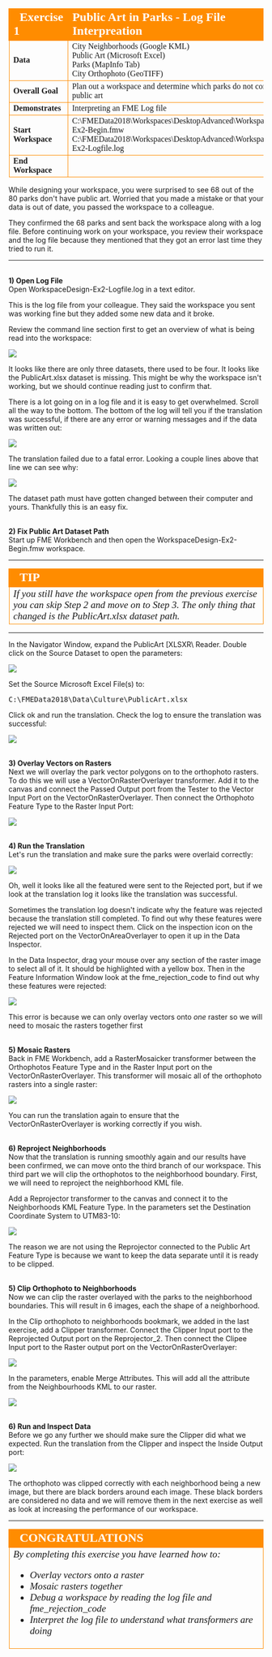 <!--Exercise Section-->


<table style="border-spacing: 0px;border-collapse: collapse;font-family:serif">
<tr>
<td style="vertical-align:middle;background-color:darkorange;border: 2px solid darkorange">
<i class="fa fa-cogs fa-lg fa-pull-left fa-fw" style="color:white;padding-right: 12px;vertical-align:text-top"></i>
<span style="color:white;font-size:x-large;font-weight: bold">Exercise 1</span>
</td>
<!--AKA What Does the Log Say?-->
<td style="border: 2px solid darkorange;background-color:darkorange;color:white">
<span style="color:white;font-size:x-large;font-weight: bold">Public Art in Parks - Log File Interpreation</span>
</td>
</tr>

<tr>
<td style="border: 1px solid darkorange; font-weight: bold">Data</td>
<td style="border: 1px solid darkorange">City Neighborhoods (Google KML)<br>Public Art (Microsoft Excel)<br>
Parks (MapInfo Tab)<br>
City Orthophoto (GeoTIFF)</td>
</tr>

<tr>
<td style="border: 1px solid darkorange; font-weight: bold">Overall Goal</td>
<td style="border: 1px solid darkorange">Plan out a workspace and determine which parks do not contain public art</td>
</tr>

<tr>
<td style="border: 1px solid darkorange; font-weight: bold">Demonstrates</td>
<td style="border: 1px solid darkorange">Interpreting an FME Log file</td>
</tr>

<tr>
<td style="border: 1px solid darkorange; font-weight: bold">Start Workspace</td>
<td style="border: 1px solid darkorange">C:\FMEData2018\Workspaces\DesktopAdvanced\WorkspaceDesign-Ex2-Begin.fmw<br>
C:\FMEData2018\Workspaces\DesktopAdvanced\WorkspaceDesign-Ex2-Logfile.log</td>
</tr>

<tr>
<td style="border: 1px solid darkorange; font-weight: bold">End Workspace</td>
<td style="border: 1px solid darkorange"C:\FMEData2018\Workspaces\DesktopAdvanced\WorkspaceDesign-Ex2-Complete.fmw</td>
</tr>

</table>

While designing your workspace, you were surprised to see 68 out of the 80 parks don't have public art. Worried that you made a mistake or that your data is out of date, you passed the workspace to a colleague. 

They confirmed the 68 parks and sent back the workspace along with a log file. Before continuing work on your workspace, you review their workspace and the log file because they mentioned that they got an error last time they tried to run it. 

---
<br>**1) Open Log File**
<br>Open WorkspaceDesign-Ex2-Logfile.log in a text editor. 

This is the log file from your colleague. They said the workspace you sent was working fine but they added some new data and it broke. 

Review the command line section first to get an overview of what is being read into the workspace:

![](./Images/Img2.262.Ex2.LogCommandLine.png)

It looks like there are only three datasets, there used to be four. It looks like the PublicArt.xlsx dataset is missing. This might be why the workspace isn't working, but we should continue reading just to confirm that. 

There is a lot going on in a log file and it is easy to get overwhelmed. Scroll all the way to the bottom. The bottom of the log will tell you if the translation was successful, if there are any error or warning messages and if the data was written out:

![](./Images/Img2.263.Ex2.LogTranslationFailed.png)

The translation failed due to a fatal error. Looking a couple lines above that line we can see why:

![](./Images/Img2.264.Ex2.LogNoFileExists.png)

The dataset path must have gotten changed between their computer and yours. Thankfully this is an easy fix. 

<br>**2) Fix Public Art Dataset Path**
<br>Start up FME Workbench and then open the WorkspaceDesign-Ex2-Begin.fmw workspace. 

---

<!--Tip Section--> 

<table style="border-spacing: 0px">
<tr>
<td style="vertical-align:middle;background-color:darkorange;border: 2px solid darkorange">
<i class="fa fa-info-circle fa-lg fa-pull-left fa-fw" style="color:white;padding-right: 12px;vertical-align:text-top"></i>
<span style="color:white;font-size:x-large;font-weight: bold;font-family:serif">TIP</span>
</td>
</tr>

<tr>
<td style="border: 1px solid darkorange">
<span style="font-family:serif; font-style:italic; font-size:larger">
If you still have the workspace open from the previous exercise you can skip Step 2 and move on to Step 3. The only thing that changed is the PublicArt.xlsx dataset path. 
</span>
</td>
</tr>
</table>

---

In the Navigator Window, expand the PublicArt &#91;XLSXR&#92; Reader. Double click on the Source Dataset to open the parameters: 

![](./Images/Img2.265.Ex2.PublicArtNavigator.png)

Set the Source Microsoft Excel File(s) to:

<pre>
C:\FMEData2018\Data\Culture\PublicArt.xlsx
</pre>

Click ok and run the translation. Check the log to ensure the translation was successful:

![](./Images/Img2.266.Ex2.LogTranslationSuccessful.png)


<br>**3) Overlay Vectors on Rasters**
<br>Next we will overlay the park vector polygons on to the orthophoto rasters. To do this we will use a VectorOnRasterOverlayer transformer. Add it to the canvas and connect the Passed Output port from the Tester to the Vector Input Port on the VectorOnRasterOverlayer. Then connect the Orthophoto Feature Type to the Raster Input Port:

![](./Images/Img2.267.Ex2.VectorOnRasterOverlayer.png)

<br>**4) Run the Translation**
<br>Let's run the translation and make sure the parks were overlaid correctly:

![](./Images/Img2.268.Ex2.VectorOnRasterOverlayFail.png)

Oh, well it looks like all the featured were sent to the Rejected port, but if we look at the translation log it looks like the translation was successful. 

Sometimes the translation log doesn't indicate why the feature was rejected because the translation still completed. To find out why these features were rejected we will need to inspect them. Click on the inspection icon on the Rejected port on the VectorOnAreaOverlayer to open it up in the Data Inspector. 

In the Data Inspector, drag your mouse over any section of the raster image to select all of it. It should be highlighted with a yellow box. Then in the Feature Information Window look at the fme_rejection_code to find out why these features were rejected:

![](./Images/Img2.269.Ex2.DataInspectorRejectionCode.png)

This error is because we can only overlay vectors onto *one* raster so we will need to mosaic the rasters together first

<br>**5) Mosaic Rasters**
<br>Back in FME Workbench, add a RasterMosaicker transformer between the Orthophotos Feature Type and in the Raster Input port on the VectorOnRasterOverlayer. This transformer will mosaic all of the orthophoto rasters into a single raster: 

![](./Images/Img2.287.Ex2.RasterMosaicker.png)

You can run the translation again to ensure that the VectorOnRasterOverlayer is working correctly if you wish. 

<br>**6) Reproject Neighborhoods**
<br>Now that the translation is running smoothly again and our results have been confirmed, we can move onto the third branch of our workspace. This third part we will clip the orthophotos to the neighborhood boundary. First, we will need to reproject the neighborhood KML file. 

Add a Reprojector transformer to the canvas and connect it to the Neighborhoods KML Feature Type. In the parameters set the Destination Coordinate System to UTM83-10: 

![](./Images/Img2.290.Ex2.ReprojectNeighborhoods.png)

The reason we are not using the Reprojector connected to the Public Art Feature Type is because we want to keep the data separate until it is ready to be clipped. 


<br>**5) Clip Orthophoto to Neighborhoods**
<br>Now we can clip the raster overlayed with the parks to the neighborhood boundaries. This will result in 6 images, each the shape of a neighborhood. 

In the Clip orthophoto to neighborhoods bookmark, we added in the last exercise, add a Clipper transformer. Connect the Clipper Input port to the Reprojected Output port on the Reprojector_2. Then connect the Clipee Input port to the Raster output port on the VectorOnRasterOverlayer:

![](./Images/Img2.291.Ex2.ClipOrthophotos.png)

In the parameters, enable Merge Attributes. This will add all the attribute from the Neighbourhoods KML to our raster.  

![](./Images/Img2.292.Ex2.ClipperParameters.png)

<br>**6) Run and Inspect Data**
<br>Before we go any further we should make sure the Clipper did what we expected. Run the translation from the Clipper and inspect the Inside Output port:

![](./Images/Img2.293.Ex2.ClipperResults.png)

The orthophoto was clipped correctly with each neighborhood being a new image, but there are black borders around each image. These black borders are considered no data and we will remove them in the next exercise as well as look at increasing the performance of our workspace.  

---

<!--Exercise Congratulations Section--> 

<table style="border-spacing: 0px">
<tr>
<td style="vertical-align:middle;background-color:darkorange;border: 2px solid darkorange">
<i class="fa fa-thumbs-o-up fa-lg fa-pull-left fa-fw" style="color:white;padding-right: 12px;vertical-align:text-top"></i>
<span style="color:white;font-size:x-large;font-weight: bold;font-family:serif">CONGRATULATIONS</span>
</td>
</tr>

<tr>
<td style="border: 1px solid darkorange">
<span style="font-family:serif; font-style:italic; font-size:larger">
By completing this exercise you have learned how to:
<ul><li>Overlay vectors onto a raster</li>
<li>Mosaic rasters together</li>
<li>Debug a workspace by reading the log file and fme_rejection_code</li>
<li>Interpret the log file to understand what transformers are doing</ul>
</span>
</td>
</tr>
</table>

